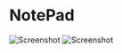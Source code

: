 # NotePad
![Screenshot](https://github.com/greSvoI/NotePad/master/1.jpg)
![Screenshot](https://github.com/greSvoI/NotePad/tree/master/2.jpg)
